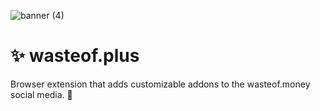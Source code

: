 ![banner (4)](https://github.com/wasteofplus/.github/assets/138229538/ebe0cf51-e707-4cf7-a77d-01ab1644bb26)
# ✨ wasteof.plus


Browser extension that adds customizable addons to the wasteof.money social media. 🌠

